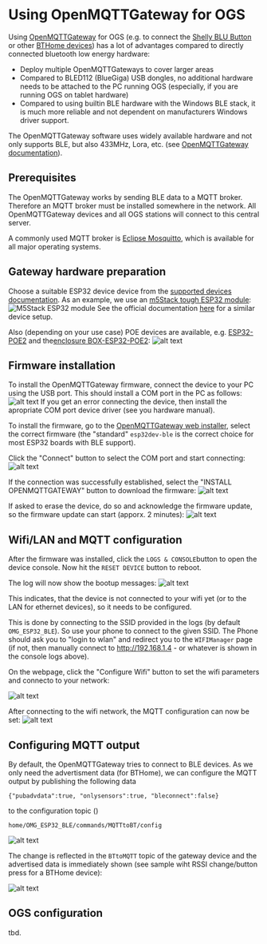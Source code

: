 # Using OpenMQTTGateway for OGS

Using [OpenMQTTGateway](https://docs.openmqttgateway.com/) for OGS (e.g. to connect the [Shelly BLU Button](https://us.shelly.com/products/shelly-blu-button1-blue) or other [BTHome devices](https://bthome.io/)) has a lot of advantages compared to directly connected bluetooth low energy hardware:

- Deploy multiple OpenMQTTGateways to cover larger areas
- Compared to BLED112 (BlueGiga) USB dongles, no additional hardware needs to be attached to the PC running OGS (especially, if you are running OGS on tablet hardware)
- Compared to using builtin BLE hardware with the Windows BLE stack, it is much more reliable and not dependent on manufacturers Windows driver support.

The OpenMQTTGateway software uses widely available hardware and not only supports BLE, but also 433MHz, Lora, etc. (see [OpenMQTTGateway documentation](https://docs.openmqttgateway.com/)).

## Prerequisites

The OpenMQTTGateway works by sending BLE data to a MQTT broker. Therefore an MQTT broker must be installed somewhere in the network. All OpenMQTTGateway devices and all OGS stations will connect to this central server.

A commonly used MQTT broker is [Eclipse Mosquitto](https://mosquitto.org), which is available for all major operating systems.

## Gateway hardware preparation

Choose a suitable ESP32 device device from the [supported devices documentation](https://docs.openmqttgateway.com/prerequisites/board.html). As an example, we use an [m5Stack tough ESP32 module](https://shop.m5stack.com/products/m5stack-tough-esp32-iot-development-board-kit):
![M5Stack ESP32 module](openmqttgateway-m5stack-esp32-tough.png)
See the official documentation [here](https://docs.openmqttgateway.com/setitup/ble.html#compatible-parts) for a similar device setup.

Also (depending on your use case) POE devices are available, e.g. [ESP32-POE2](https://www.olimex.com/Products/IoT/ESP32/ESP32-POE2/) and the[enclosure BOX-ESP32-POE2](https://www.olimex.com/Products/IoT/ESP32/BOX-ESP32-POE2/):
![alt text](openmqttgateway-esp32-poe2.png)


## Firmware installation

To install the OpenMQTTGateway firmware, connect the device to your PC using the USB port. This should install a COM port in the PC as follows:
![alt text](openmqttgateway-devicemanager.png)
If you get an error connecting the device, then install the apropriate COM port device driver (see you hardware manual).

To install the firmware, go to the [OpenMQTTGateway web installer](https://docs.openmqttgateway.com/upload/web-install.html), select the correct firmware (the "standard" `esp32dev-ble` is the correct choice for most ESP32 boards with BLE support).

Click the "Connect" button to select the COM port and start connecting:
![alt text](openmqttgateway-fw-connect.png)

If the connection was successfully established, select the "INSTALL OPENMQTTGATEWAY" button to download the firmware:
![alt text](openmqttgateway-fw-install.png)

If asked to erase the device, do so and acknowledge the firmware update, so the firmware update can start (apporx. 2 minutes):
![alt text](openmqttgateway-fw-download.png)

## Wifi/LAN and MQTT configuration

After the firmware was installed, click the `LOGS & CONSOLE`button to open the device console. Now hit the `RESET DEVICE` button to reboot.

The log will now show the bootup messages:
![alt text](openmqttgateway-firstboot.png)

This indicates, that the device is not connected to your wifi yet (or to the LAN for ethernet devices), so it needs to be configured.

This is done by connecting to the SSID provided in the logs (by default `OMG_ESP32_BLE`). So use your phone to connect to the given SSID. The Phone should ask you to "login to wlan" and redirect you to the `WIFIManager` page (if not, then manually connect to http://192.168.1.4 - or whatever is shown in the console logs above).

On the webpage, click the "Configure Wifi" button to set the wifi parameters and connecto to your network:

![alt text](openmqttgateway-wifi.png)

After connecting to the wifi network, the MQTT configuration can now be set:
![alt text](openmqttgateway-mqtt.png)

## Configuring MQTT output

By default, the OpenMQTTGateway tries to connect to BLE devices. As we only need the advertisment data (for BTHome), we can configure the MQTT output by publishing the following data 

    {"pubadvdata":true, "onlysensors":true, "bleconnect":false}

to the configuration topic ()    

    home/OMG_ESP32_BLE/commands/MQTTtoBT/config

![alt text](openmqttgateway-publish.png)

The change is reflected in the `BTtoMQTT` topic of the gateway device and the advertised data is immediately shown (see sample wiht RSSI change/button press for a BTHome device):

![alt text](openmqttgateway-data.png)

## OGS configuration

tbd.

